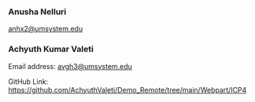 

### Anusha Nelluri
anhx2@umsystem.edu

### Achyuth Kumar Valeti
Email address: avgh3@umsystem.edu

GitHub Link: 
https://github.com/AchyuthValeti/Demo_Remote/tree/main/Webpart/ICP4
